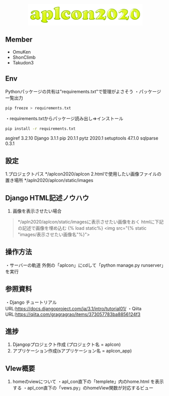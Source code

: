 <div align="center">
<img src="./icon.png" title="ICON">
</div>

## Member
* OmuKen
* ShonClimb
* Takudon3

## Env
Pythonパッケージの共有は"requirements.txt"で管理がよさそう
・パッケージ一覧出力
```sh
pip freeze > requirements.txt
```
・requirements.txtからパッケージ読み出し⇒インストール
```sh
pip install -r requirements.txt
```

asgiref    3.2.10
Django     3.1.1
pip        20.1.1
pytz       2020.1
setuptools 47.1.0
sqlparse   0.3.1

## 設定
1.プロジェクトパス 
    */aplcon2020/aplcon
2.htmlで使用したい画像ファイルの置き場所
    */apln2020/aplcon/static/images

## Django HTML記述ノウハウ
1. 画像を表示させたい場合
>*/apln2020/aplcon/static/imagesに表示させたい画像をおく
>htmlに下記の記述で画像を埋め込む
    {% load static%}
    <img src="{% static "images/表示させたい画像名"%}">

## 操作方法
・サーバーの軌道
外側の「aplcon」にcdして「python manage.py runserver」を実行

## 参照資料
・Django チュートリアル 
URL:https://docs.djangoproject.com/ja/3.1/intro/tutorial01/
・Qiita
URL:https://qiita.com/gragragrao/items/373057783ba8856124f3

## 進捗
1. Djangopプロジェクト作成 (プロジェクト名 = aplcon)
2. アプリケーション作成(sアプリケーション名 = aplcon_app)

## VIew概要
1. homeのviewについて
・apl_con直下の「templete」内のhome.html を表示する
・apl_con直下の「vews.py」のhomeView関数が対応するビュー
